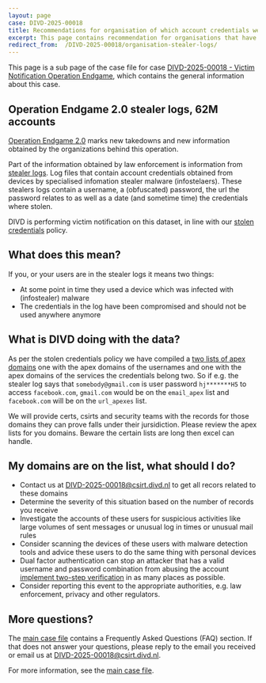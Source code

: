 ```yaml
---
layout: page
case: DIVD-2025-00018
title: Recommendations for organisation of which account credentials were  found in operation Endgame 2.0 stealer logs
excerpt: This page contains recommendation for organisations that have received a notification from us about credentials for undetermined origin were found as part of Operation Endgame
redirect_from:  /DIVD-2025-00018/organisation-stealer-logs/
---
```

This page is a sub page of the case file for case [DIVD-2025-00018 - Victim Notification Operation Endgame](/DIVD-2025-00018/), which contains the general information about this case.

## Operation Endgame 2.0 stealer logs, 62M accounts

[Operation Endgame 2.0](https://www.politie.nl/nieuws/2025/mei/22/11-internationale-politiediensten-pakken-met-operation-endgame-door-in-bestrijding-ransomware.html) marks new takedowns and new information obtained by the organizations behind this operation.

Part of the information obtained by law enforcement is information from [stealer logs](https://socradar.io/stealer-logs-everything-you-need-to-know/). Log files that contain account credentials obtained from devices by specialised infomation stealer malware (infostelaers). These stealers logs contain a username, a (obfuscated) password, the url the password relates to as well as a date (and sometime time) the credentials where stolen.

DIVD is performing victim notification on this dataset, in line with our [stolen credentials](/credentials) policy. 

## What does this mean?

If you, or your users are in the stealer logs it means two things:
* At some point in time they used a device which was infected with (infostealer) malware
* The credentials in the log have been compromised and should not be used anywhere anymore


## What is DIVD doing with the data?

As per the stolen credentials policy we have compiled a [two lists of apex domains](/downloads/DIVD-2025-00018/stealer-apexes.tgz) one with the apex domains of the usernames and one with the apex domains of the services the credentials belong two. So if e.g. the stealer log says that `somebody@gmail.com` is user password `hj*******H5` to access `facebook.com`, `gmail.com` would be on the `email_apex` list and `facebook.com` will be on the `url_apexes` list.

We will provide certs, csirts and security teams with the records for those domains they can prove falls under their jursidiction. Please review the apex lists for you domains. Beware the certain lists are long then excel can handle.

## My domains are on the list, what should I do?

* Contact us at [DIVD-2025-00018@csirt.divd.nl](mailto:DIVD-2025-00018@csirt.divd.nl?SUBJECT:Question+about+DIVD-2025-00018+steaqler+logs) to get all recors related to these domains
* Determine the severity of this situation based on the number of records you receive
* Investigate the accounts of these users for suspicious activities like large volumes of sent messages or unusual log in times or unusual mail rules
* Consider scanning the devices of these users with malware detection tools and advice these users to do the same thing with personal devices
* Dual factor authentication can stop an attacker that has a valid username and password combination from abusing the account [implement two-step verification](https://ssd.eff.org/module/how-enable-two-factor-authentication) in as many places as possible.
* Consider reporting this event to the appropriate authorities, e.g. law enforcement, privacy and other regulators.

## More questions?

The [main case file](/DIVD-2025-00018/) contains a Frequently Asked Questions (FAQ) section. If that does not answer your questions, please reply to the email you received or email us at [DIVD-2025-00018@csirt.divd.nl](mailto:DIVD-2025-00018@csirt.divd.nl?SUBJECT:Question+about+DIVD-2025-00018+steaqler+logs).

For more information, see the [main case file](/DIVD-2025-00018/).




